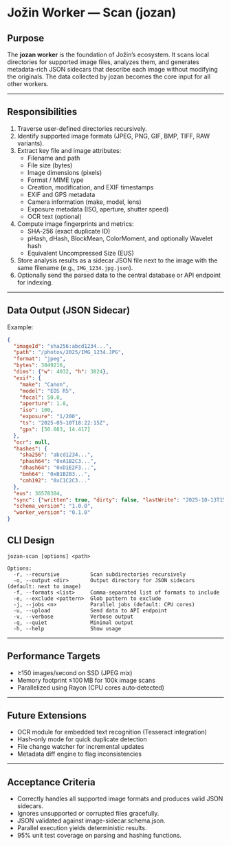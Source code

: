 # Jožin Worker — Scan (jozan)

## Purpose
The **jozan worker** is the foundation of Jožin’s ecosystem. It scans local directories for supported image files, analyzes them, and generates metadata-rich JSON sidecars that describe each image without modifying the originals. The data collected by jozan becomes the core input for all other workers.

---

## Responsibilities
1. Traverse user-defined directories recursively.
2. Identify supported image formats (JPEG, PNG, GIF, BMP, TIFF, RAW variants).
3. Extract key file and image attributes:
   - Filename and path
   - File size (bytes)
   - Image dimensions (pixels)
   - Format / MIME type
   - Creation, modification, and EXIF timestamps
   - EXIF and GPS metadata
   - Camera information (make, model, lens)
   - Exposure metadata (ISO, aperture, shutter speed)
   - OCR text (optional)
4. Compute image fingerprints and metrics:
   - SHA‑256 (exact duplicate ID)
   - pHash, dHash, BlockMean, ColorMoment, and optionally Wavelet hash
   - Equivalent Uncompressed Size (EUS)
5. Store analysis results as a sidecar JSON file next to the image with the same filename (e.g., `IMG_1234.jpg.json`).
6. Optionally send the parsed data to the central database or API endpoint for indexing.

---

## Data Output (JSON Sidecar)
Example:
```json
{
  "imageId": "sha256:abcd1234...",
  "path": "/photos/2025/IMG_1234.JPG",
  "format": "jpeg",
  "bytes": 3849216,
  "dims": {"w": 4032, "h": 3024},
  "exif": {
    "make": "Canon",
    "model": "EOS R5",
    "focal": 50.0,
    "aperture": 1.8,
    "iso": 100,
    "exposure": "1/200",
    "ts": "2025-05-10T18:22:15Z",
    "gps": [50.083, 14.417]
  },
  "ocr": null,
  "hashes": {
    "sha256": "abcd1234...",
    "phash64": "0xA1B2C3...",
    "dhash64": "0xD1E2F3...",
    "bmh64": "0xB1B2B3...",
    "cmh192": "0xC1C2C3..."
  },
  "eus": 36578304,
  "sync": {"written": true, "dirty": false, "lastWrite": "2025-10-13T15:05:00Z"},
  "schema_version": "1.0.0",
  "worker_version": "0.1.0"
}
```

## CLI Design

```
jozan-scan [options] <path>

Options:
  -r, --recursive          Scan subdirectories recursively
  -o, --output <dir>       Output directory for JSON sidecars (default: next to image)
  -f, --formats <list>     Comma-separated list of formats to include
  -e, --exclude <pattern>  Glob pattern to exclude
  -j, --jobs <n>           Parallel jobs (default: CPU cores)
  -u, --upload             Send data to API endpoint
  -v, --verbose            Verbose output
  -q, --quiet              Minimal output
  -h, --help               Show usage
```

---

## Performance Targets
- ≥150 images/second on SSD (JPEG mix)
- Memory footprint ≤100 MB for 100k image scans
- Parallelized using Rayon (CPU cores auto‑detected)

---

## Future Extensions
- OCR module for embedded text recognition (Tesseract integration)
- Hash‑only mode for quick duplicate detection
- File change watcher for incremental updates
- Metadata diff engine to flag inconsistencies

---

## Acceptance Criteria
- Correctly handles all supported image formats and produces valid JSON sidecars.
- Ignores unsupported or corrupted files gracefully.
- JSON validated against image-sidecar.schema.json.
- Parallel execution yields deterministic results.
- 95% unit test coverage on parsing and hashing functions.

